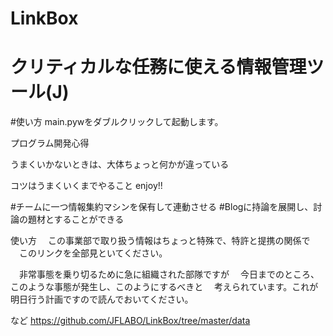 # LinkBox

# クリティカルな任務に使える情報管理ツール(J)

#使い方
main.pywをダブルクリックして起動します。


プログラム開発心得

うまくいかないときは、大体ちょっと何かが違っている

コツはうまくいくまでやること enjoy!!

#チームに一つ情報集約マシンを保有して連動させる
#Blogに持論を展開し、討論の題材とすることができる

使い方
　この事業部で取り扱う情報はちょっと特殊で、特許と提携の関係で
　このリンクを全部見といてください。

　非常事態を乗り切るために急に組織された部隊ですが
　今日までのところ、このような事態が発生し、このようにするべきと
　考えられています。これが明日行う計画ですので読んでおいてください。

など
https://github.com/JFLABO/LinkBox/tree/master/data
